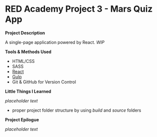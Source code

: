 # RED Academy Project 3 - Mars Quiz App

**Project Description**

A single-page application powered by React. _WIP_

**Tools & Methods Used**

- HTML/CSS
- SASS
- [React](https://facebook.github.io/react/)
- [Gulp](http://gulpjs.com/)
- Git & GitHub for Version Control

**Little Things I Learned**

_placeholder text_
- proper project folder structure by using _build_ and _source_ folders

**Project Epilogue**

_placeholder text_
